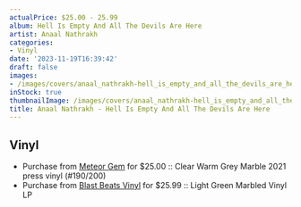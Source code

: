 ```yaml
---
actualPrice: $25.00 - 25.99
album: Hell Is Empty And All The Devils Are Here
artist: Anaal Nathrakh
categories:
- Vinyl
date: '2023-11-19T16:39:42'
draft: false
images:
- /images/covers/anaal_nathrakh-hell_is_empty_and_all_the_devils_are_here.jpg
inStock: true
thumbnailImage: /images/covers/anaal_nathrakh-hell_is_empty_and_all_the_devils_are_here-thumb.jpg
title: Anaal Nathrakh - Hell Is Empty And All The Devils Are Here
---
```


## Vinyl
* Purchase from [Meteor Gem](https://meteor-gem.com/products/anaal-nathrakh-hell-is-empty-and-all-the-devils-are-here-lp) for $25.00 :: Clear Warm Grey Marble 2021 press vinyl (#190/200)
* Purchase from [Blast Beats Vinyl](https://blastbeatsvinyl.com/products/anaal-nathrakh-hell-is-empty-and-all-the-devils-are-here-light-green-marbled-vinyl-lp) for $25.99 :: Light Green Marbled Vinyl LP
